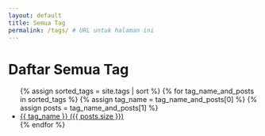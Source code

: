 ```yaml
---
layout: default
title: Semua Tag
permalink: /tags/ # URL untuk halaman ini
---
```


<h1>Daftar Semua Tag</h1>

<ul class="tag-cloud">
  {% assign sorted_tags = site.tags | sort %}
  {% for tag_name_and_posts in sorted_tags %}
    {% assign tag_name = tag_name_and_posts[0] %}
    {% assign posts = tag_name_and_posts[1] %}
    <li>
      <a href="/tag/{{ tag_name | slugify }}/">
        {{ tag_name }} ({{ posts.size }})
      </a>
    </li>
  {% endfor %}
</ul>
